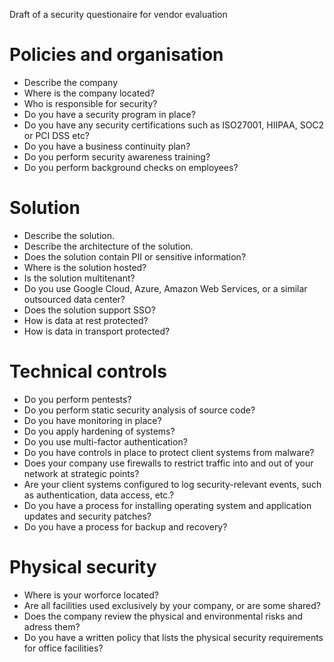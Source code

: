 Draft of a security questionaire for vendor evaluation
# Policies and organisation 
* Describe the company
* Where is the company located?
* Who is responsible for security?
* Do you have a security program in place?
* Do you have any security certifications such as ISO27001, HIIPAA, SOC2 or PCI DSS etc?
* Do you have a business continuity plan?
* Do you perform security awareness training?
* Do you perform background checks on employees?

# Solution
* Describe the solution.
* Describe the architecture of the solution.
* Does the solution contain PII or sensitive information?
* Where is the solution hosted?
* Is the solution multitenant?
* Do you use Google Cloud, Azure, Amazon Web Services, or a similar outsourced data center?
* Does the solution support SSO?
* How is data at rest protected?
* How is data in transport protected?

# Technical controls 
* Do you perform pentests?
* Do you perform static security analysis of source code?
* Do you have monitoring in place?
* Do you apply hardening of systems?
* Do you use multi-factor authentication?
* Do you have controls in place to protect client systems from malware?
* Does your company use firewalls to restrict traffic into and out of your network at strategic points?
* Are your client systems configured to log security-relevant events, such as authentication, data access, etc.?
* Do you have a process for installing operating system and application updates and security patches?
* Do you have a process for backup and recovery?

# Physical security
* Where is your worforce located?
* Are all facilities used exclusively by your company, or are some shared?
* Does the company review the physical and environmental risks and adress them?
* Do you have a written policy that lists the physical security requirements for office facilities?

